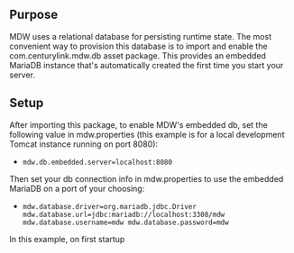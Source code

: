 ## Purpose
MDW uses a relational database for persisting runtime state.
The most convenient way to provision this database is to import and enable
the com.centurylink.mdw.db asset package.  This provides an embedded MariaDB
instance that's automatically created the first time you start your server.

## Setup
After importing this package, to enable MDW's embedded db, set the following value in mdw.properties
(this example is for a local development Tomcat instance running on port 8080):
 - `mdw.db.embedded.server=localhost:8080`
 
Then set your db connection info in mdw.properties to use the embedded MariaDB on a port of your choosing:
 - `mdw.database.driver=org.mariadb.jdbc.Driver
mdw.database.url=jdbc:mariadb://localhost:3308/mdw
mdw.database.username=mdw
mdw.database.password=mdw`

In this example, on first startup 